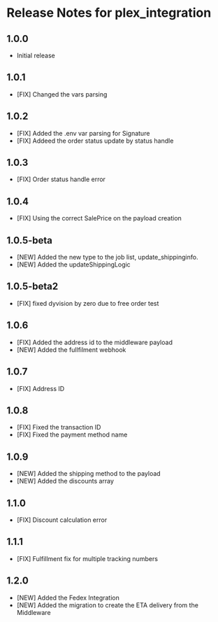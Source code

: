 # Release Notes for plex_integration

## 1.0.0
- Initial release

## 1.0.1
- [FIX] Changed the vars parsing

## 1.0.2
- [FIX] Added the .env var parsing for Signature
- [FIX] Addeed the order status update by status handle

## 1.0.3
- [FIX] Order status handle error

## 1.0.4
- [FIX] Using the correct SalePrice on the payload creation

## 1.0.5-beta
- [NEW] Added the new type to the job list, update_shippinginfo. 
- [NEW] Added the updateShippingLogic

## 1.0.5-beta2
- [FIX] fixed dyvision by zero due to free order test

## 1.0.6
- [FIX] Added the address id to the middleware payload
- [NEW] Added the fullfilment webhook

## 1.0.7
- [FIX] Address ID

## 1.0.8
- [FIX] Fixed the transaction ID 
- [FIX] Fixed the payment method name

## 1.0.9
- [NEW] Added the shipping method to the payload
- [NEW] Added the discounts array

## 1.1.0
- [FIX] Discount calculation error

## 1.1.1
- [FIX] Fulfillment fix for multiple tracking numbers

## 1.2.0
- [NEW] Added the Fedex Integration
- [NEW] Added the migration to create the ETA delivery from the Middleware

